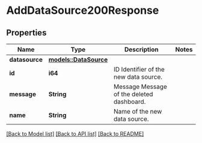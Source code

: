 # AddDataSource200Response

## Properties

Name | Type | Description | Notes
------------ | ------------- | ------------- | -------------
**datasource** | [**models::DataSource**](DataSource.md) |  | 
**id** | **i64** | ID Identifier of the new data source. | 
**message** | **String** | Message Message of the deleted dashboard. | 
**name** | **String** | Name of the new data source. | 

[[Back to Model list]](../README.md#documentation-for-models) [[Back to API list]](../README.md#documentation-for-api-endpoints) [[Back to README]](../README.md)


